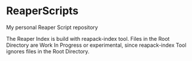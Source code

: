 # ReaperScripts
My personal Reaper Script repository

The Reaper Index is build with reapack-index tool.
Files in the Root Directory are Work In Progress or experimental, since reapack-index Tool ignores files in the Root Directory.
